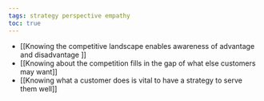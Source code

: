 ```yaml
---
tags: strategy perspective empathy
toc: true
---
```


- [[Knowing the competitive landscape enables awareness of advantage and disadvantage ]]
- [[Knowing about the competition fills in the gap of what else customers may want]]
- [[Knowing what a customer does is vital to have a strategy to serve them well]]


